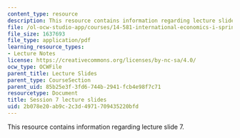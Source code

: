 ```yaml
---
content_type: resource
description: This resource contains information regarding lecture slide 7.
file: /ol-ocw-studio-app/courses/14-581-international-economics-i-spring-2013/2b078e20ab9c2c3d4971709435220bfd_MIT14_581S13_Lecslides7.pdf
file_size: 1637693
file_type: application/pdf
learning_resource_types:
- Lecture Notes
license: https://creativecommons.org/licenses/by-nc-sa/4.0/
ocw_type: OCWFile
parent_title: Lecture Slides
parent_type: CourseSection
parent_uid: 85b25e3f-3fd6-744b-2941-fcb4e98f7c71
resourcetype: Document
title: Session 7 lecture slides
uid: 2b078e20-ab9c-2c3d-4971-709435220bfd
---
```

This resource contains information regarding lecture slide 7.